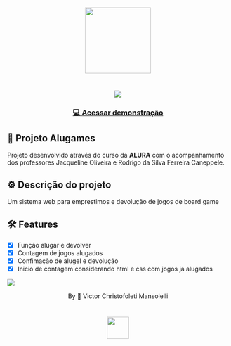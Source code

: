 <div align="center">
<h1>
    <img src="https://github.com/VMansolelli/Projeto-Alugames-Alura/assets/138635441/b5fff654-c5a3-406e-908b-fbe963644f3e" width="150px">
</h1>

<h1>
    <img src="https://media.giphy.com/media/v1.Y2lkPTc5MGI3NjExa2VoNGFiNmczYm05YjJybWtrdG40aWEwdmJ3dzFpcjdueHZxdmtmZyZlcD12MV9pbnRlcm5hbF9naWZfYnlfaWQmY3Q9Zw/7aZT8hs14prt3NtpPj/giphy.gif">
</h1>

<h3>
    <a href="https://projeto-alugames-alura.vercel.app/">💻 Acessar demonstração</a>
<h3 >

</div>

## 🚀  Projeto Alugames
Projeto desenvolvido através do curso da **ALURA** com o acompanhamento dos professores Jacqueline Oliveira e Rodrigo da Silva Ferreira Caneppele.

## ⚙️ Descrição do projeto
Um sistema web para emprestimos e devolução de jogos de board game

## 🛠 Features
- [x] Função alugar e devolver
- [x] Contagem de jogos alugados
- [x] Confimação de alugel e devolução
- [x] Inicio de contagem considerando html e css com jogos ja alugados

![](https://raw.githubusercontent.com/andreasbm/readme/master/assets/lines/rainbow.png)

<div align="center">By 🍃 Victor Christofoleti Mansolelli
<h1>
    <img src="https://github.com/VMansolelli/Projeto-Alugames-Alura/assets/138635441/b5fff654-c5a3-406e-908b-fbe963644f3e" width="50px">
</h1>
</div>

